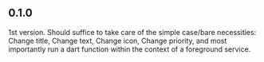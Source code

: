 ## 0.1.0

1st version.  Should suffice to take care of the simple case/bare necessities:
Change title, Change text, Change icon, Change priority,
and most importantly run a dart function within the context of a foreground service.